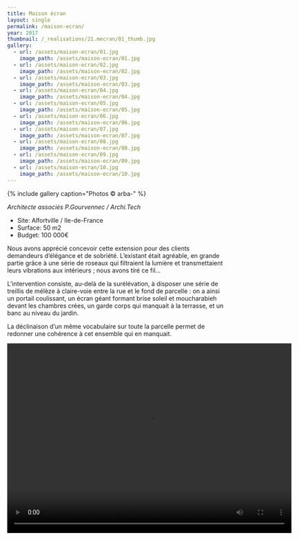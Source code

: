 ```yaml
---
title: Maison écran
layout: single
permalink: /maison-ecran/
year: 2017
thumbnail: /_realisations/21.mecran/01_thumb.jpg
gallery:
  - url: /assets/maison-ecran/01.jpg
    image_path: /assets/maison-ecran/01.jpg
  - url: /assets/maison-ecran/02.jpg
    image_path: /assets/maison-ecran/02.jpg
  - url: /assets/maison-ecran/03.jpg
    image_path: /assets/maison-ecran/03.jpg
  - url: /assets/maison-ecran/04.jpg
    image_path: /assets/maison-ecran/04.jpg
  - url: /assets/maison-ecran/05.jpg
    image_path: /assets/maison-ecran/05.jpg
  - url: /assets/maison-ecran/06.jpg
    image_path: /assets/maison-ecran/06.jpg
  - url: /assets/maison-ecran/07.jpg
    image_path: /assets/maison-ecran/07.jpg
  - url: /assets/maison-ecran/08.jpg
    image_path: /assets/maison-ecran/08.jpg
  - url: /assets/maison-ecran/09.jpg
    image_path: /assets/maison-ecran/09.jpg
  - url: /assets/maison-ecran/10.jpg
    image_path: /assets/maison-ecran/10.jpg
---
```



{% include gallery caption="Photos © arba-" %}

*Architecte associés P.Gourvennec / Archi.Tech*

  * Site: Alfortville / Ile-de-France
  * Surface: 50 m2
  * Budget: 100 000€

Nous avons apprécié concevoir cette extension pour des clients demandeurs d’élégance et de sobriété.
L’existant était agréable, en grande partie grâce à une série de roseaux qui filtraient la lumière et transmettaient leurs vibrations aux intérieurs ; nous avons tiré ce fil...

L’intervention consiste, au-delà de la surélévation, à disposer une série de treillis de mélèze à claire-voie entre la rue et le fond de parcelle : on a ainsi un portail coulissant, un écran géant formant brise soleil et moucharabieh devant les chambres crées, un garde corps qui manquait à la terrasse, et un banc au niveau du jardin.

La déclinaison d’un même vocabulaire sur toute la parcelle permet de redonner une cohérence à cet ensemble qui en manquait.

<video width="660" height="440" controls="controls">
  <source src="/arba.pro/assets/maison-ecran/660x440.mp4" type="video/mp4">
</video>
